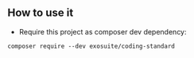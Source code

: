 ## How to use it

* Require this project as composer dev dependency:

```
composer require --dev exosuite/coding-standard
```


